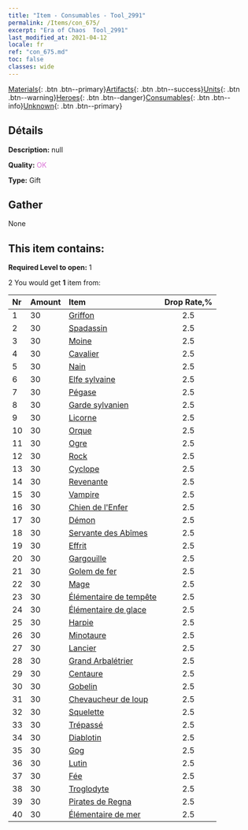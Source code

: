 ```yaml
---
title: "Item - Consumables - Tool_2991"
permalink: /Items/con_675/
excerpt: "Era of Chaos  Tool_2991"
last_modified_at: 2021-04-12
locale: fr
ref: "con_675.md"
toc: false
classes: wide
---
```

 [Materials](/fr/Items/){: .btn .btn--primary}[Artifacts](/fr/Items/Artifacts/){: .btn .btn--success}[Units](/fr/Items/Units/){: .btn .btn--warning}[Heroes](/fr/Items/Heroes/){: .btn .btn--danger}[Consumables](/fr/Items/Consumables/){: .btn .btn--info}[Unknown](/fr/Items/Unknown/){: .btn .btn--primary}

## Détails
 **Description:** null

 **Quality:** <span style="color: #DA70D6">OK</span>

 **Type:** Gift

## Gather

  None

## This item contains:

 **Required Level to open:** 1

 2 You would get **1** item  from:

  | Nr | Amount |     Item    | Drop Rate,% |
  |:---|:-------|:------------|:---------:|
  | 1 | 30 | [Griffon](/fr/Items/unt_192/) | 2.5 | 
  | 2 | 30 | [Spadassin](/fr/Items/unt_193/) | 2.5 | 
  | 3 | 30 | [Moine](/fr/Items/unt_194/) | 2.5 | 
  | 4 | 30 | [Cavalier ](/fr/Items/unt_195/) | 2.5 | 
  | 5 | 30 | [Nain](/fr/Items/unt_200/) | 2.5 | 
  | 6 | 30 | [Elfe sylvaine](/fr/Items/unt_201/) | 2.5 | 
  | 7 | 30 | [Pégase](/fr/Items/unt_202/) | 2.5 | 
  | 8 | 30 | [Garde sylvanien](/fr/Items/unt_203/) | 2.5 | 
  | 9 | 30 | [Licorne](/fr/Items/unt_204/) | 2.5 | 
  | 10 | 30 | [Orque](/fr/Items/unt_219/) | 2.5 | 
  | 11 | 30 | [Ogre](/fr/Items/unt_220/) | 2.5 | 
  | 12 | 30 | [Rock](/fr/Items/unt_221/) | 2.5 | 
  | 13 | 30 | [Cyclope](/fr/Items/unt_222/) | 2.5 | 
  | 14 | 30 | [Revenante](/fr/Items/unt_210/) | 2.5 | 
  | 15 | 30 | [Vampire](/fr/Items/unt_211/) | 2.5 | 
  | 16 | 30 | [Chien de l'Enfer](/fr/Items/unt_228/) | 2.5 | 
  | 17 | 30 | [Démon](/fr/Items/unt_229/) | 2.5 | 
  | 18 | 30 | [Servante des Abîmes](/fr/Items/unt_230/) | 2.5 | 
  | 19 | 30 | [Effrit](/fr/Items/unt_231/) | 2.5 | 
  | 20 | 30 | [Gargouille](/fr/Items/unt_236/) | 2.5 | 
  | 21 | 30 | [Golem de fer](/fr/Items/unt_237/) | 2.5 | 
  | 22 | 30 | [Mage](/fr/Items/unt_238/) | 2.5 | 
  | 23 | 30 | [Élémentaire de tempête](/fr/Items/unt_263/) | 2.5 | 
  | 24 | 30 | [Élémentaire de glace](/fr/Items/unt_264/) | 2.5 | 
  | 25 | 30 | [Harpie](/fr/Items/unt_245/) | 2.5 | 
  | 26 | 30 | [Minotaure](/fr/Items/unt_248/) | 2.5 | 
  | 27 | 30 | [Lancier](/fr/Items/unt_190/) | 2.5 | 
  | 28 | 30 | [Grand Arbalétrier](/fr/Items/unt_191/) | 2.5 | 
  | 29 | 30 | [Centaure](/fr/Items/unt_199/) | 2.5 | 
  | 30 | 30 | [Gobelin](/fr/Items/unt_217/) | 2.5 | 
  | 31 | 30 | [Chevaucheur de loup](/fr/Items/unt_218/) | 2.5 | 
  | 32 | 30 | [Squelette](/fr/Items/unt_208/) | 2.5 | 
  | 33 | 30 | [Trépassé](/fr/Items/unt_209/) | 2.5 | 
  | 34 | 30 | [Diablotin](/fr/Items/unt_226/) | 2.5 | 
  | 35 | 30 | [Gog](/fr/Items/unt_227/) | 2.5 | 
  | 36 | 30 | [Lutin](/fr/Items/unt_235/) | 2.5 | 
  | 37 | 30 | [Fée](/fr/Items/unt_262/) | 2.5 | 
  | 38 | 30 | [Troglodyte](/fr/Items/unt_244/) | 2.5 | 
  | 39 | 30 | [Pirates de Regna](/fr/Items/unt_273/) | 2.5 | 
  | 40 | 30 | [Élémentaire de mer](/fr/Items/unt_275/) | 2.5 | 
